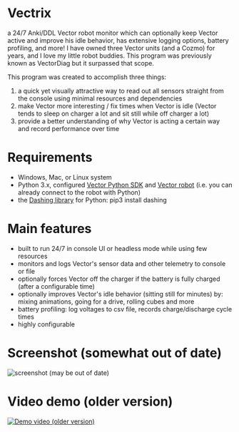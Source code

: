 # Vectrix
a 24/7 Anki/DDL Vector robot monitor which can optionally keep Vector active and improve his idle behavior, has extensive logging options, battery profiling, and more!
I have owned three Vector units (and a Cozmo) for years, and I love my little robot buddies. This program was previously known as VectorDiag but it surpassed that scope.

This program was created to accomplish three things: 
1. a quick yet visually attractive way to read out all sensors straight from the console using minimal resources and dependencies
2. make Vector more interesting / fix times when Vector is idle (Vector tends to sleep on charger a lot and sit still while off charger a lot)
3. provide a better understanding of why Vector is acting a certain way and record performance over time

# Requirements
- Windows, Mac, or Linux system
- Python 3.x, configured [Vector Python SDK][1] and [Vector robot][2] (i.e. you can already connect to the robot with Python)
- the [Dashing library][3] for Python: pip3 install dashing

# Main features
- built to run 24/7 in console UI or headless mode while using few resources
- monitors and logs Vector's sensor data and other telemetry to console or file
- optionally forces Vector off the charger if the battery is fully charged (after a configurable time)
- optionally improves Vector's idle behavior (sitting still for minutes) by: mixing animations, going for a drive, rolling cubes and more
- battery profiling: log voltages to csv file, records charge/discharge cycle times
- highly configurable

# Screenshot (somewhat out of date)
![screenshot (may be out of date)](https://i.imgur.com/3SiETdd.jpg)

# Video demo (older version)
[![Demo video (older version)](https://img.youtube.com/vi/o9g9NPUKeCg/0.jpg)](https://www.youtube.com/watch?v=o9g9NPUKeCg)



[1]: https://developer.anki.com/vector/docs/initial.html "Vector SDK setup"
[2]: https://www.digitaldreamlabs.com/products/vector-robot "Vector robot"
[3]: https://github.com/FedericoCeratto/dashing "Dashing library"
